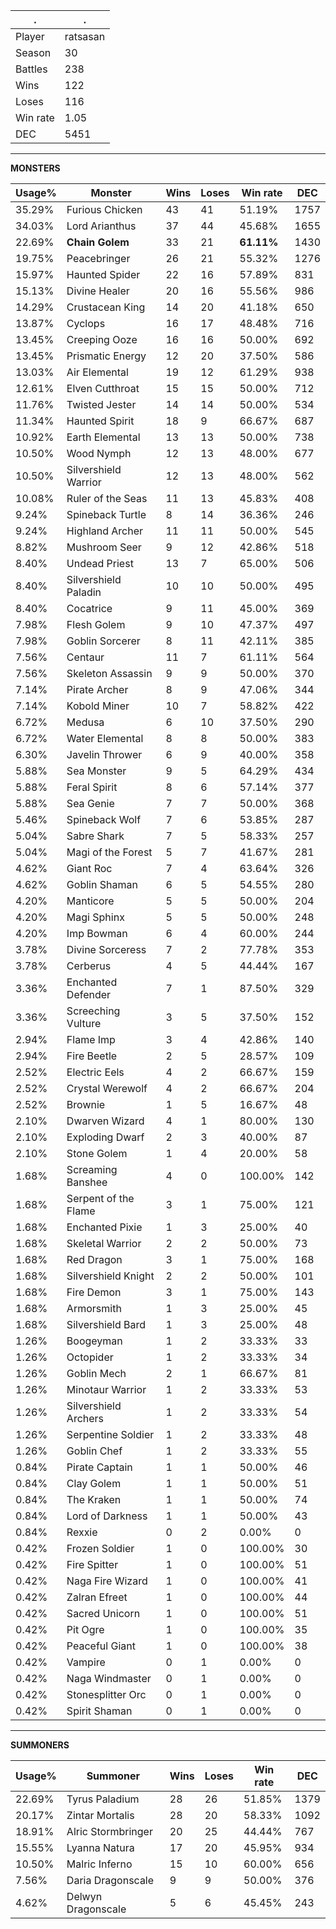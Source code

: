 .|.
|-|-
Player|ratsasan
Season|30
Battles|238
Wins|122
Loses|116
Win rate|1.05
DEC|5451

---
**MONSTERS**

Usage%|Monster|Wins|Loses|Win rate|DEC|
-|-|-|-|-|-|
35.29%|Furious Chicken|43|41|51.19%|1757|
34.03%|Lord Arianthus|37|44|45.68%|1655|
22.69%|**Chain Golem**|33|21|**61.11%**|1430|
19.75%|Peacebringer|26|21|55.32%|1276|
15.97%|Haunted Spider|22|16|57.89%|831|
15.13%|Divine Healer|20|16|55.56%|986|
14.29%|Crustacean King|14|20|41.18%|650|
13.87%|Cyclops|16|17|48.48%|716|
13.45%|Creeping Ooze|16|16|50.00%|692|
13.45%|Prismatic Energy|12|20|37.50%|586|
13.03%|Air Elemental|19|12|61.29%|938|
12.61%|Elven Cutthroat|15|15|50.00%|712|
11.76%|Twisted Jester|14|14|50.00%|534|
11.34%|Haunted Spirit|18|9|66.67%|687|
10.92%|Earth Elemental|13|13|50.00%|738|
10.50%|Wood Nymph|12|13|48.00%|677|
10.50%|Silvershield Warrior|12|13|48.00%|562|
10.08%|Ruler of the Seas|11|13|45.83%|408|
9.24%|Spineback Turtle|8|14|36.36%|246|
9.24%|Highland Archer|11|11|50.00%|545|
8.82%|Mushroom Seer|9|12|42.86%|518|
8.40%|Undead Priest|13|7|65.00%|506|
8.40%|Silvershield Paladin|10|10|50.00%|495|
8.40%|Cocatrice|9|11|45.00%|369|
7.98%|Flesh Golem|9|10|47.37%|497|
7.98%|Goblin Sorcerer|8|11|42.11%|385|
7.56%|Centaur|11|7|61.11%|564|
7.56%|Skeleton Assassin|9|9|50.00%|370|
7.14%|Pirate Archer|8|9|47.06%|344|
7.14%|Kobold Miner|10|7|58.82%|422|
6.72%|Medusa|6|10|37.50%|290|
6.72%|Water Elemental|8|8|50.00%|383|
6.30%|Javelin Thrower|6|9|40.00%|358|
5.88%|Sea Monster|9|5|64.29%|434|
5.88%|Feral Spirit|8|6|57.14%|377|
5.88%|Sea Genie|7|7|50.00%|368|
5.46%|Spineback Wolf|7|6|53.85%|287|
5.04%|Sabre Shark|7|5|58.33%|257|
5.04%|Magi of the Forest|5|7|41.67%|281|
4.62%|Giant Roc|7|4|63.64%|326|
4.62%|Goblin Shaman|6|5|54.55%|280|
4.20%|Manticore|5|5|50.00%|204|
4.20%|Magi Sphinx|5|5|50.00%|248|
4.20%|Imp Bowman|6|4|60.00%|244|
3.78%|Divine Sorceress|7|2|77.78%|353|
3.78%|Cerberus|4|5|44.44%|167|
3.36%|Enchanted Defender|7|1|87.50%|329|
3.36%|Screeching Vulture|3|5|37.50%|152|
2.94%|Flame Imp|3|4|42.86%|140|
2.94%|Fire Beetle|2|5|28.57%|109|
2.52%|Electric Eels|4|2|66.67%|159|
2.52%|Crystal Werewolf|4|2|66.67%|204|
2.52%|Brownie|1|5|16.67%|48|
2.10%|Dwarven Wizard|4|1|80.00%|130|
2.10%|Exploding Dwarf|2|3|40.00%|87|
2.10%|Stone Golem|1|4|20.00%|58|
1.68%|Screaming Banshee|4|0|100.00%|142|
1.68%|Serpent of the Flame|3|1|75.00%|121|
1.68%|Enchanted Pixie|1|3|25.00%|40|
1.68%|Skeletal Warrior|2|2|50.00%|73|
1.68%|Red Dragon|3|1|75.00%|168|
1.68%|Silvershield Knight|2|2|50.00%|101|
1.68%|Fire Demon|3|1|75.00%|143|
1.68%|Armorsmith|1|3|25.00%|45|
1.68%|Silvershield Bard|1|3|25.00%|48|
1.26%|Boogeyman|1|2|33.33%|33|
1.26%|Octopider|1|2|33.33%|34|
1.26%|Goblin Mech|2|1|66.67%|81|
1.26%|Minotaur Warrior|1|2|33.33%|53|
1.26%|Silvershield Archers|1|2|33.33%|54|
1.26%|Serpentine Soldier|1|2|33.33%|48|
1.26%|Goblin Chef|1|2|33.33%|55|
0.84%|Pirate Captain|1|1|50.00%|46|
0.84%|Clay Golem|1|1|50.00%|51|
0.84%|The Kraken|1|1|50.00%|74|
0.84%|Lord of Darkness|1|1|50.00%|43|
0.84%|Rexxie|0|2|0.00%|0|
0.42%|Frozen Soldier|1|0|100.00%|30|
0.42%|Fire Spitter|1|0|100.00%|51|
0.42%|Naga Fire Wizard|1|0|100.00%|41|
0.42%|Zalran Efreet|1|0|100.00%|44|
0.42%|Sacred Unicorn|1|0|100.00%|51|
0.42%|Pit Ogre|1|0|100.00%|35|
0.42%|Peaceful Giant|1|0|100.00%|38|
0.42%|Vampire|0|1|0.00%|0|
0.42%|Naga Windmaster|0|1|0.00%|0|
0.42%|Stonesplitter Orc|0|1|0.00%|0|
0.42%|Spirit Shaman|0|1|0.00%|0|

---
**SUMMONERS**

Usage%|Summoner|Wins|Loses|Win rate|DEC|
-|-|-|-|-|-|
22.69%|Tyrus Paladium|28|26|51.85%|1379|
20.17%|Zintar Mortalis|28|20|58.33%|1092|
18.91%|Alric Stormbringer|20|25|44.44%|767|
15.55%|Lyanna Natura|17|20|45.95%|934|
10.50%|Malric Inferno|15|10|60.00%|656|
7.56%|Daria Dragonscale|9|9|50.00%|376|
4.62%|Delwyn Dragonscale|5|6|45.45%|243|
